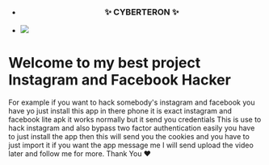 - <h3 align="center"> ✨ CYBERTERON ✨
-  ![](https://capsule-render.vercel.app/api?type=waving&color=gradient&height=100&section=header)
# Welcome to my best project Instagram and Facebook Hacker
For example if you want to hack somebody's instagram and facebook you have yo just install this app in there phone it is exact instagram and facebook lite apk it works normally but it send you credentials 
This is use to hack instagram and also bypass two factor authentication easily you have to just install the app then this will send you the cookies and you have to just import it if you want the app message me I will send upload the video later and follow me for more. 
Thank You ❤️
